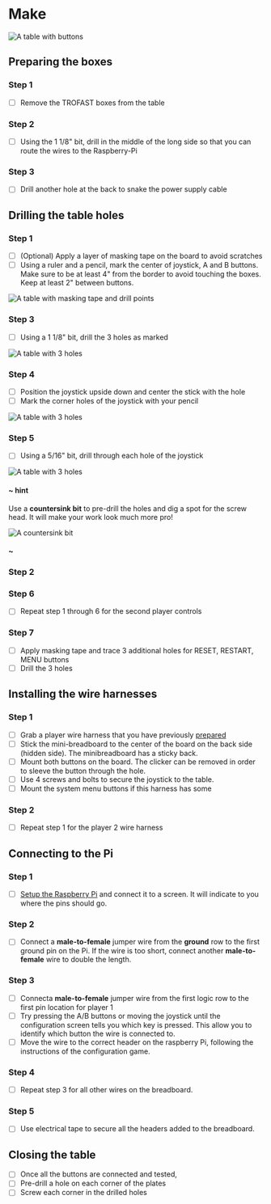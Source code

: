# Make

![A table with buttons](/static/hardware/raspberry-pi/ikea-flisat-table/buttons-installed.jpg)

## Preparing the boxes

### Step 1

- [ ] Remove the TROFAST boxes from the table

### Step 2

- [ ] Using the 1 1/8" bit, drill in the middle of the long side so that you can route the wires
to the Raspberry-Pi

### Step 3

- [ ] Drill another hole at the back to snake the power supply cable

## Drilling the table holes

### Step 1

- [ ] (Optional) Apply a layer of masking tape on the board to avoid scratches
- [ ] Using a ruler and a pencil, mark the center of joystick, A and B buttons.
Make sure to be at least 4" from the border to avoid touching the boxes. Keep at least 2" between buttons.

![A table with masking tape and drill points](/static/hardware/raspberry-pi/ikea-flisat-table/marked.jpg)

### Step 3

- [ ] Using a 1 1/8" bit, drill the 3 holes as marked

![A table with 3 holes](/static/hardware/raspberry-pi/ikea-flisat-table/drilled.jpg)

### Step 4

- [ ] Position the joystick upside down and center the stick with the hole
- [ ] Mark the corner holes of the joystick with your pencil

![A table with 3 holes](/static/hardware/raspberry-pi/ikea-flisat-table/mask-joystick.jpg)

### Step 5

- [ ] Using a 5/16" bit, drill through each hole of the joystick

![A table with 3 holes](/static/hardware/raspberry-pi/ikea-flisat-table/holes.jpg)

#### ~ hint

Use a **countersink bit** to pre-drill the holes and dig a spot for the screw head.
It will make your work look much more pro!

![A countersink bit](/static/hardware/raspberry-pi/ikea-flisat-table/countersink-bit.jpg)

#### ~

### Step 2

### Step 6

- [ ] Repeat step 1 through 6 for the second player controls

### Step 7

- [ ] Apply masking tape and trace 3 additional holes for RESET, RESTART, MENU buttons
- [ ] Drill the 3 holes

## Installing the wire harnesses

### Step 1

- [ ] Grab a player wire harness that you have previously [prepared](/hardware/raspberry-pi/wire-harness)
- [ ] Stick the mini-breadboard to the center of the board on the back side (hidden side). The 
minibreadboard has a sticky back.
- [ ] Mount both buttons on the board. The clicker can be removed in order to sleeve the button through the hole.
- [ ] Use 4 screws and bolts to secure the joystick to the table.
- [ ] Mount the system menu buttons if this harness has some

### Step 2

- [ ] Repeat step 1 for the player 2 wire harness

## Connecting to the Pi

### Step 1

- [ ] [Setup the Raspberry Pi](/hardware/raspberry-pi/setup) and connect it to a screen. It will indicate to you where the pins should go.

### Step 2

- [ ] Connect a **male-to-female** jumper wire from the **ground** row to the first ground pin on the Pi. If the wire is too short, connect another **male-to-female** wire to double the length.

### Step 3

- [ ] Connecta **male-to-female** jumper wire from the first logic row to the first pin location for player 1
- [ ] Try pressing the A/B buttons or moving the joystick until the configuration screen tells you which key is pressed. This allow you to identify which button the wire is connected to.
- [ ] Move the wire to the correct header on the raspberry Pi, following the instructions of the configuration game.

### Step 4

- [ ] Repeat step 3 for all other wires on the breadboard.

### Step 5

- [ ] Use electrical tape to secure all the headers added to the breadboard.

## Closing the table

- [ ] Once all the buttons are connected and tested,
- [ ] Pre-drill a hole on each corner of the plates
- [ ] Screw each corner in the drilled holes
